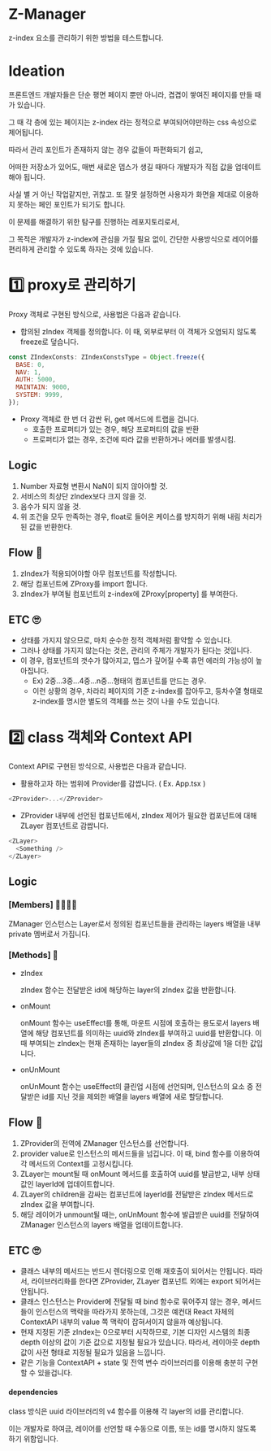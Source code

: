 # Z-Manager

z-index 요소를 관리하기 위한 방법을 테스트합니다.

# Ideation

프론트엔드 개발자들은 단순 평면 페이지 뿐만 아니라, 겹겹이 쌓여진 페이지를 만들 때가 있습니다.

그 때 각 층에 있는 페이지는 z-index 라는 정적으로 부여되어야만하는 css 속성으로 제어됩니다.

따라서 관리 포인트가 존재하지 않는 경우 값들이 파편화되기 쉽고, 

어떠한 저장소가 있어도, 매번 새로운 뎁스가 생길 때마다 개발자가 직접 값을 업데이트해야 됩니다.

사실 별 거 아닌 작업같지만, 귀찮고. 또 잘못 설정하면 사용자가 화면을 제대로 이용하지 못하는 페인 포인트가 되기도 합니다.

이 문제를 해결하기 위한 탐구를 진행하는 레포지토리로서,

그 목적은 개발자가 z-index에 관심을 가질 필요 없이, 간단한 사용방식으로 레이어를 편리하게 관리할 수 있도록 하자는 것에 있습니다.

# 1️⃣ proxy로 관리하기 

Proxy 객체로 구현된 방식으로, 사용법은 다음과 같습니다.

- 합의된 zIndex 객체를 정의합니다. 이 때, 외부로부터 이 객체가 오염되지 않도록 freeze로 덮습니다.
  
```js
const ZIndexConsts: ZIndexConstsType = Object.freeze({
  BASE: 0,
  NAV: 1,
  AUTH: 5000,
  MAINTAIN: 9000,
  SYSTEM: 9999,
});
```

- Proxy 객체로 한 번 더 감싼 뒤, get 메서드에 트랩을 겁니다.
  - 호출한 프로퍼티가 있는 경우, 해당 프로퍼티의 값을 반환
  - 프로퍼티가 없는 경우, 조건에 따라 값을 반환하거나 에러를 발생시킴.

## **Logic**

1. Number 자료형 변환시 NaN이 되지 않아야할 것.
2. 서비스의 최상단 zIndex보다 크지 않을 것.
3. 음수가 되지 않을 것.
4. 위 조건을 모두 만족하는 경우, float로 들어온 케이스를 방지하기 위해 내림 처리가 된 값을 반환한다.

## **Flow** 🎼
 
1. zIndex가 적용되어야할 아무 컴포넌트를 작성합니다.
2. 해당 컴포넌트에 ZProxy를 import 합니다.
3. zIndex가 부여될 컴포넌트의 z-index에 ZProxy[property] 를 부여한다.

## **ETC** 🙄

- 상태를 가지지 않으므로, 마치 순수한 정적 객체처럼 활약할 수 있습니다.
- 그러나 상태를 가지지 않는다는 것은, 관리의 주체가 개발자가 된다는 것입니다.
- 이 경우, 컴포넌트의 갯수가 많아지고, 뎁스가 깊어질 수록 휴먼 에러의 가능성이 높아집니다.
  - Ex) 2중...3중...4중...n중...형태의 컴포넌트를 만드는 경우.
  - 이런 상황의 경우, 차라리 페이지의 기준 z-index를 잡아두고, 등차수열 형태로 z-index를 명시한 별도의 객체를 쓰는 것이 나을 수도 있습니다.


# 2️⃣ class 객체와 Context API

Context API로 구현된 방식으로, 사용법은 다음과 같습니다.

- 활용하고자 하는 범위에 Provider를 감쌉니다. ( Ex. App.tsx )

```js
<ZProvider>...</ZProvider>
```

- ZProvider 내부에 선언된 컴포넌트에서, zIndex 제어가 필요한 컴포넌트에 대해 ZLayer 컴포넌트로 감쌉니다.

```js
<ZLayer>
  <Something />
</ZLayer>
```

## Logic

### **[Members]** 👨‍👩‍👧‍👧

ZManager 인스턴스는 Layer로서 정의된 컴포넌트들을 관리하는 layers 배열을 내부 private 멤버로서 가집니다.

### **[Methods]** 💾

- zIndex

  zIndex 함수는 전달받은 id에 해당하는 layer의 zIndex 값을 반환합니다.

- onMount

  onMount 함수는 useEffect를 통해, 마운트 시점에 호출하는 용도로서 layers 배열에 해당 컴포넌트를 의미하는 uuid와 zIndex를 부여하고 uuid를 반환합니다.
  이 때 부여되는 zIndex는 현재 존재하는 layer들의 zIndex 중 최상값에 1을 더한 값입니다.

- onUnMount

  onUnMount 함수는 useEffect의 클린업 시점에 선언되며, 인스턴스의 요소 중 전달받은 id를 지닌 것을 제외한 배열을 layers 배열에 새로 할당합니다.

## **Flow** 🎼

1. ZProvider의 전역에 ZManager 인스턴스를 선언합니다.
2. provider value로 인스턴스의 메서드들을 넘깁니다. 이 때, bind 함수를 이용하여 각 메서드의 Context를 고정시킵니다.
3. ZLayer는 mount될 때 onMount 메서드를 호출하여 uuid를 발급받고, 내부 상태값인 layerId에 업데이트합니다.
4. ZLayer의 children을 감싸는 컴포넌트에 layerId를 전달받은 zIndex 메서드로 zIndex 값을 부여합니다.
5. 해당 레이어가 unmount될 때는, onUnMount 함수에 발급받은 uuid를 전달하여 ZManager 인스턴스의 layers 배열을 업데이트합니다.

## **ETC** 🙄

- 클래스 내부의 메서드는 반드시 렌더링으로 인해 재호출이 되어서는 안됩니다. 따라서, 라이브러리화를 한다면 ZProvider, ZLayer 컴포넌트 외에는 export 되어서는 안됩니다.
- 클래스 인스턴스는 Provider에 전달될 때 bind 함수로 묶어주지 않는 경우, 메서드들이 인스턴스의 맥락을 따라가지 못하는데, 그것은 예컨대 React 자체의 ContextAPI 내부의 value 쪽 맥락이 잡혀서이지 않을까 예상됩니다.
- 현재 지정된 기준 zIndex는 0으로부터 시작하므로, 기본 디자인 시스템의 최종 depth 이상의 값이 기준 값으로 지정될 필요가 있습니다. 따라서, 레이아웃 depth 값이 사전 형태로 지정될 필요가 있음을 느낍니다.
- 같은 기능을 ContextAPI + state 및 전역 변수 라이브러리를 이용해 충분히 구현할 수 있을겁니다.

#### dependencies

class 방식은 uuid 라이브러리의 v4 함수를 이용해 각 layer의 id를 관리합니다.

이는 개발자로 하여금, 레이어를 선언할 때 수동으로 이름, 또는 id를 명시하지 않도록 하기 위함입니다.

